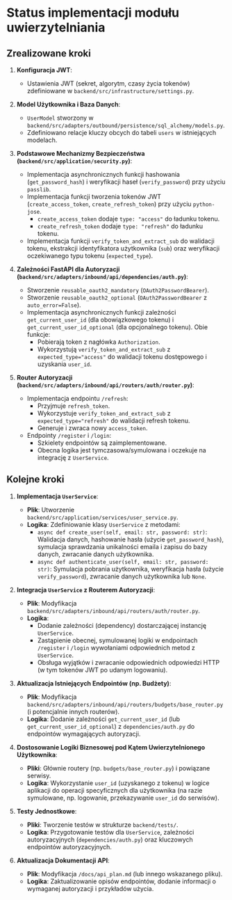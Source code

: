 # Status implementacji modułu uwierzytelniania

## Zrealizowane kroki

1.  **Konfiguracja JWT**:
    *   Ustawienia JWT (sekret, algorytm, czasy życia tokenów) zdefiniowane w `backend/src/infrastructure/settings.py`.

2.  **Model Użytkownika i Baza Danych**:
    *   `UserModel` stworzony w `backend/src/adapters/outbound/persistence/sql_alchemy/models.py`.
    *   Zdefiniowano relacje kluczy obcych do tabeli `users` w istniejących modelach.

3.  **Podstawowe Mechanizmy Bezpieczeństwa (`backend/src/application/security.py`)**:
    *   Implementacja asynchronicznych funkcji hashowania (`get_password_hash`) i weryfikacji haseł (`verify_password`) przy użyciu `passlib`.
    *   Implementacja funkcji tworzenia tokenów JWT (`create_access_token`, `create_refresh_token`) przy użyciu `python-jose`.
        *   `create_access_token` dodaje `type: "access"` do ładunku tokenu.
        *   `create_refresh_token` dodaje `type: "refresh"` do ładunku tokenu.
    *   Implementacja funkcji `verify_token_and_extract_sub` do walidacji tokenu, ekstrakcji identyfikatora użytkownika (`sub`) oraz weryfikacji oczekiwanego typu tokenu (`expected_type`).

4.  **Zależności FastAPI dla Autoryzacji (`backend/src/adapters/inbound/api/dependencies/auth.py`)**:
    *   Stworzenie `reusable_oauth2_mandatory` (`OAuth2PasswordBearer`).
    *   Stworzenie `reusable_oauth2_optional` (`OAuth2PasswordBearer` z `auto_error=False`).
    *   Implementacja asynchronicznych funkcji zależności `get_current_user_id` (dla obowiązkowego tokenu) i `get_current_user_id_optional` (dla opcjonalnego tokenu). Obie funkcje:
        *   Pobierają token z nagłówka `Authorization`.
        *   Wykorzystują `verify_token_and_extract_sub` z `expected_type="access"` do walidacji tokenu dostępowego i uzyskania `user_id`.

5.  **Router Autoryzacji (`backend/src/adapters/inbound/api/routers/auth/router.py`)**:
    *   Implementacja endpointu `/refresh`:
        *   Przyjmuje `refresh_token`.
        *   Wykorzystuje `verify_token_and_extract_sub` z `expected_type="refresh"` do walidacji refresh tokenu.
        *   Generuje i zwraca nowy `access_token`.
    *   Endpointy `/register` i `/login`:
        *   Szkielety endpointów są zaimplementowane.
        *   Obecna logika jest tymczasowa/symulowana i oczekuje na integrację z `UserService`.

## Kolejne kroki

1.  **Implementacja `UserService`**:
    *   **Plik**: Utworzenie `backend/src/application/services/user_service.py`.
    *   **Logika**: Zdefiniowanie klasy `UserService` z metodami:
        *   `async def create_user(self, email: str, password: str)`: Walidacja danych, hashowanie hasła (użycie `get_password_hash`), symulacja sprawdzania unikalności emaila i zapisu do bazy danych, zwracanie danych użytkownika.
        *   `async def authenticate_user(self, email: str, password: str)`: Symulacja pobrania użytkownika, weryfikacja hasła (użycie `verify_password`), zwracanie danych użytkownika lub `None`.

2.  **Integracja `UserService` z Routerem Autoryzacji**:
    *   **Plik**: Modyfikacja `backend/src/adapters/inbound/api/routers/auth/router.py`.
    *   **Logika**:
        *   Dodanie zależności (dependency) dostarczającej instancję `UserService`.
        *   Zastąpienie obecnej, symulowanej logiki w endpointach `/register` i `/login` wywołaniami odpowiednich metod z `UserService`.
        *   Obsługa wyjątków i zwracanie odpowiednich odpowiedzi HTTP (w tym tokenów JWT po udanym logowaniu).

3.  **Aktualizacja Istniejących Endpointów (np. Budżety)**:
    *   **Plik**: Modyfikacja `backend/src/adapters/inbound/api/routers/budgets/base_router.py` (i potencjalnie innych routerów).
    *   **Logika**: Dodanie zależności `get_current_user_id` (lub `get_current_user_id_optional`) z `dependencies/auth.py` do endpointów wymagających autoryzacji.

4.  **Dostosowanie Logiki Biznesowej pod Kątem Uwierzytelnionego Użytkownika**:
    *   **Pliki**: Głównie routery (np. `budgets/base_router.py`) i powiązane serwisy.
    *   **Logika**: Wykorzystanie `user_id` (uzyskanego z tokenu) w logice aplikacji do operacji specyficznych dla użytkownika (na razie symulowane, np. logowanie, przekazywanie `user_id` do serwisów).

5.  **Testy Jednostkowe**:
    *   **Pliki**: Tworzenie testów w strukturze `backend/tests/`.
    *   **Logika**: Przygotowanie testów dla `UserService`, zależności autoryzacyjnych (`dependencies/auth.py`) oraz kluczowych endpointów autoryzacyjnych.

6.  **Aktualizacja Dokumentacji API**:
    *   **Plik**: Modyfikacja `/docs/api_plan.md` (lub innego wskazanego pliku).
    *   **Logika**: Zaktualizowanie opisów endpointów, dodanie informacji o wymaganej autoryzacji i przykładów użycia.
